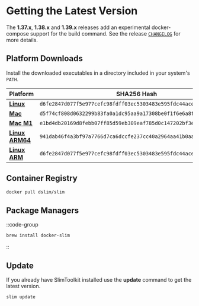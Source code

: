 # Getting the Latest Version

The **1.37.x**, **1.38.x** and **1.39.x** releases add an experimental docker-compose support for the build command. See the release [`CHANGELOG`](https://github.com/slimtoolkit/slim/blob/master/CHANGELOG.md) for more details.

## Platform Downloads

Install the downloaded executables in a directory included in your system's `PATH`.

|Platform | SHA256 Hash|
|---------|-----|
|[**Linux**](https://downloads.dockerslim.com/releases/1.39.1/dist_linux.tar.gz)|`d6fe2847d077f5e977cefc98fdff03ec5303483e595fdc44aceed5d6a09d1f88`|
|[**Mac**](https://downloads.dockerslim.com/releases/1.39.1/dist_mac.zip)|`d5f74cf808d0632299b83fa0a1dc95aa9a17308be0f1f6e6a8f775201d130562`|
|[**Mac M1**](https://downloads.dockerslim.com/releases/1.39.1/dist_mac_m1.zip)|`e1bd4db20169d8febb07ff85d59eb309eaf785d0c147202bf3eb9f563127b1f3`|
|[**Linux ARM64**](https://downloads.dockerslim.com/releases/1.39.1/dist_linux_arm64.tar.gz)|`941dab46f4a3bf97a7766d7ca6dccfe237cc40a2964aa41b0aaf6e9042450870`|
|[**Linux ARM**](https://downloads.dockerslim.com/releases/1.39.1/dist_linux_arm.tar.gz)|`d6fe2847d077f5e977cefc98fdff03ec5303483e595fdc44aceed5d6a09d1f88`|

## Container Registry

```bash
docker pull dslim/slim
```

## Package Managers

::code-group

```bash [Homebrew]
brew install docker-slim
```

::

## Update

If you already have SlimToolkit installed use the **update** command to get the latest version.

```bash
slim update
```
